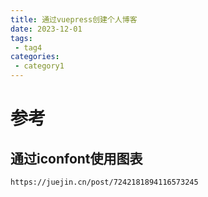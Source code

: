 ```yaml
---
title: 通过vuepress创建个人博客
date: 2023-12-01
tags:
 - tag4
categories: 
 - category1
---
```



# 参考

## 通过iconfont使用图表 

```
https://juejin.cn/post/7242181894116573245
```

